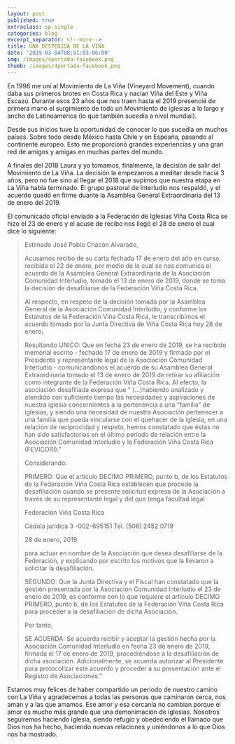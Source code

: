 ```yaml
---
layout: post
published: true
extraclass: sp-single
categories: blog
excerpt_separator: <!--more-->
title: UNA DESPEDIDA DE LA VIÑA
date: '2019-03-04T08:51:03-06:00'
img: /images/4portada-facebook.png
thumb: /images/4portada-facebook.png
---
```

En 1996 me uní al Movimiento de La Viña (Vineyard Movement), cuando daba sus primeros brotes en Costa Rica y nacían Viña del Este y Viña Escazú. Durante esos 23 años que nos traen hasta el 2019 presencié de primera mano el surgimiento de todo un Movimiento de iglesias a lo largo y ancho de Latinoamerica (lo que también sucedía a nivel mundial). 

<!--more-->

Desde sus inicios tuve la oportunidad de conocer lo que sucedía en muchos países. Sobre todo desde México hasta Chile y en Espeaña, pasando al continente europeo. Esto me proporcionó grandes experiencias y una gran red de amigos y amigas en muchas partes del mundo. 

A finales del 2018 Laura y yo tomamos, finalmente, la decisión de salir del Movimiento de La Viña. La decisión la empezamos a meditar desde hacía 3 años, pero no fue sino al llegar el 2018 que supimos que nuestra etapa en La Viña había terminado. El grupo pastoral de Interludio nos respaldó, y el acuerdo quedó en firme duante la Asamblea General Extraordinaria del 13 de enero del 2019. 

El comunicado oficial enviado a la Federación de Iglesias Viña Costa Rica se hizo el  23 de enero y el acuse de recibo nos llegó el 28 de enero el cual dice lo siguiente: 

> Estimado José Pablo Chacón Alvarado,
>
> Acusamos recibo de su carta fechada 17 de enero del año en curso, recibida el 22 de enero, por medio de la cual se nos comunica el acuerdo de la Asamblea General Extraordinaria de la Asociación Comunidad Interludio, tomado el 13 de enero de 2019, donde se toma la decisión de desafiliarse de la Federación Viña Costa Rica.
>
> Al respecto, en respeto de la decisión tomada por la Asamblea General de la Asociación Comunidad Interludio, y conforme los Estatutos de la Federación Viña Costa Rica, le transcribimos el acuerdo tomado por la Junta Directiva de Viña Costa Rica hoy 28 de enero:
>
> Resultando UNICO: Que en fecha 23 de enero de 2019, se ha recibido memorial escrito - fechado 17 de enero de 2019 y firmado por el Presidente y representante legal de la Asociación Comunidad Interludio - comunicándonos el acuerdo de su Asamblea General Extraordinaria tomado el 13 de enero de 2019 de retirar su afiliación como integrante de la Federación Viña Costa Rica. Al efecto, la asociación desafiliada expresa que " (...)habiendo analizado y atendido con suficiente tiempo las necesidades y aspiraciones de nuestra iglesia concernientes a la pertenencia a una “familia” de iglesias, y siendo una necesidad de nuestra Asociación pertenecer a una familia que pueda vincularse con el quehacer de la iglesia, en una relación de reciprocidad y respeto, hemos constatado que éstas no han sido satisfactorias en el último período de relación entre la Asociación Comunidad Interludio y la Federación Viña Costa Rica (FEVICORI)."
>
> Considerando:
>
> PRIMERO: Que el artículo DECIMO PRIMERO, punto b, de los Estatutos de la Federación Viña Costa Rica establecen que procede la desafiliación cuando se presente solicitud expresa de la Asociación a través de su representante legal y del que tenga facultad legal
>
> Federación Viña Costa Rica
>
> Cédula jurídica 3 -002-695151 Tel. (506) 2452 0719
>
> 28 de enero, 2019
>
> para actuar en nombre de la Asociación que desea desafiliarse de la Federación, y explicando por escrito los motivos que la llevaron a solicitar la desafiliación.
>
> SEGUNDO: Que la Junta Directiva y el Fiscal han constatado que la gestión presentada por la Asociación Comunidad Interludio el 23 de enero de 2019, es conforme con lo que requiere el artículo DECIMO PRIMERO, punto b, de los Estatutos de la Federación Viña Costa Rica para proceder a la desafiliación de dicha Asociación.
>
> Por tanto,
>
> SE ACUERDA: Se acuerda recibir y aceptar la gestión hecha por la Asociación Comunidad Interludio en fecha 23 de enero de 2019, firmada el 17 de enero de 2019, procediéndose a la desafiliación de dicha asociación. Adicionalmente, se acuerda autorizar al Presidente para protocolizar este acuerdo y proceder a su presentación ante el Registro de Asociaciones.”

Estamos muy felices de haber compartido un periodo de nuestro camino con La Viña y agradecemos a todas las personas que caminaron cerca, nos aman y a las que amamos. Ese amor y esa cercanía no cambian porque el amor es mucho más grande que una demonimación de iglesias. Nosotros seguiremos haciendo iglesia, siendo refugio y obedeciendo el llamado que Dios nos ha hecho, haciendo nuevas relaciones y uniéndonos a lo que Dios nos ha mostrado.
